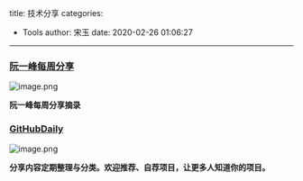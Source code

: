title: 技术分享
categories:
 - Tools
author: 宋玉
date: 2020-02-26 01:06:27
---
<a name="oRwih"></a>
### [阮一峰每周分享](https://wanmaoor.github.io/ryfWeekly/)
![image.png](https://cdn.nlark.com/yuque/0/2020/png/394169/1582595726889-f0108da3-6dc9-484f-a70e-65ca5e94428d.png#align=left&display=inline&height=765&name=image.png&originHeight=1530&originWidth=2872&size=203754&status=done&style=none&width=1436)

**阮一峰每周分享摘录**
<a name="JGrJU"></a>
### [GitHubDaily](https://github.com/GitHubDaily/GitHubDaily)
![image.png](https://cdn.nlark.com/yuque/0/2020/png/394169/1582608380927-67f3a68e-77e0-473f-b171-829982afcd13.png#align=left&display=inline&height=760&name=image.png&originHeight=1520&originWidth=2864&size=298408&status=done&style=none&width=1432)

**分享内容定期整理与分类。欢迎推荐、自荐项目，让更多人知道你的项目。**

